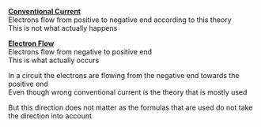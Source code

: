 **<u>Conventional Current</u>**  
Electrons flow from positive to negative end according to this theory  
This is not what actually happens

**<u>Electron Flow</u>**  
Electrons flow from negative to positive end  
This is what actually occurs

In a circuit the electrons are flowing from the negative end towards the positive end  
Even though wrong conventional current is the theory that is mostly used

But this direction does not matter as the formulas that are used do not take the direction into account
